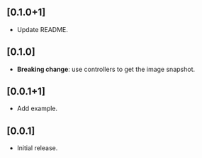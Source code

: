 ## [0.1.0+1]

* Update README.

## [0.1.0]

* **Breaking change**: use controllers to get the image snapshot.

## [0.0.1+1]

* Add example.

## [0.0.1]

* Initial release.